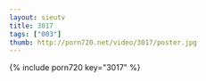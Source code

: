 ```yaml
--- 
layout: sieutv
title: 3017
tags: ["003"]
thumb: http://porn720.net/video/3017/poster.jpg
---
```

{% include porn720 key="3017" %} 
